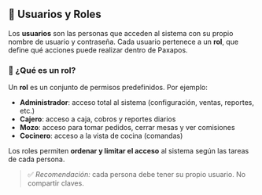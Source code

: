 ## 👥 Usuarios y Roles

Los **usuarios** son las personas que acceden al sistema con su propio nombre de usuario y contraseña. Cada usuario pertenece a un **rol**, que define qué acciones puede realizar dentro de Paxapos.

### 🔐 ¿Qué es un rol?

Un **rol** es un conjunto de permisos predefinidos. Por ejemplo:

- **Administrador**: acceso total al sistema (configuración, ventas, reportes, etc.)
- **Cajero**: acceso a caja, cobros y reportes diarios
- **Mozo**: acceso para tomar pedidos, cerrar mesas y ver comisiones
- **Cocinero**: acceso a la vista de cocina (comandas)

Los roles permiten **ordenar y limitar el acceso** al sistema según las tareas de cada persona.

> ✅ *Recomendación:* cada persona debe tener su propio usuario. No compartir claves.
